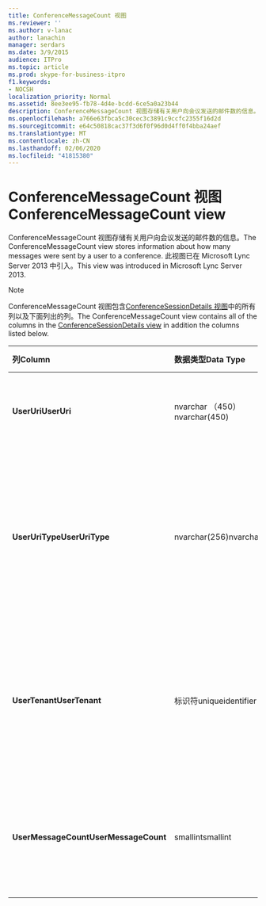 ```yaml
---
title: ConferenceMessageCount 视图
ms.reviewer: ''
ms.author: v-lanac
author: lanachin
manager: serdars
ms.date: 3/9/2015
audience: ITPro
ms.topic: article
ms.prod: skype-for-business-itpro
f1.keywords:
- NOCSH
localization_priority: Normal
ms.assetid: 8ee3ee95-fb78-4d4e-bcdd-6ce5a0a23b44
description: ConferenceMessageCount 视图存储有关用户向会议发送的邮件数的信息。 此视图已在 Microsoft Lync Server 2013 中引入。
ms.openlocfilehash: a766e63fbca5c30cec3c3891c9ccfc2355f16d2d
ms.sourcegitcommit: e64c50818cac37f3d6f0f96d0d4ff0f4bba24aef
ms.translationtype: MT
ms.contentlocale: zh-CN
ms.lasthandoff: 02/06/2020
ms.locfileid: "41815380"
---
```

# <a name="conferencemessagecount-view"></a><span data-ttu-id="8d732-104">ConferenceMessageCount 视图</span><span class="sxs-lookup"><span data-stu-id="8d732-104">ConferenceMessageCount view</span></span>
 
<span data-ttu-id="8d732-105">ConferenceMessageCount 视图存储有关用户向会议发送的邮件数的信息。</span><span class="sxs-lookup"><span data-stu-id="8d732-105">The ConferenceMessageCount view stores information about how many messages were sent by a user to a conference.</span></span> <span data-ttu-id="8d732-106">此视图已在 Microsoft Lync Server 2013 中引入。</span><span class="sxs-lookup"><span data-stu-id="8d732-106">This view was introduced in Microsoft Lync Server 2013.</span></span>
  
> [!NOTE]
> <span data-ttu-id="8d732-107">ConferenceMessageCount 视图包含[ConferenceSessionDetails 视图](conferencesessiondetails.md)中的所有列以及下面列出的列。</span><span class="sxs-lookup"><span data-stu-id="8d732-107">The ConferenceMessageCount view contains all of the columns in the [ConferenceSessionDetails view](conferencesessiondetails.md) in addition the columns listed below.</span></span>
  
|<span data-ttu-id="8d732-108">**列**</span><span class="sxs-lookup"><span data-stu-id="8d732-108">**Column**</span></span>|<span data-ttu-id="8d732-109">**数据类型**</span><span class="sxs-lookup"><span data-stu-id="8d732-109">**Data Type**</span></span>|<span data-ttu-id="8d732-110">**详细信息**</span><span class="sxs-lookup"><span data-stu-id="8d732-110">**Details**</span></span>|
|:-----|:-----|:-----|
|<span data-ttu-id="8d732-111">**UserUri**</span><span class="sxs-lookup"><span data-stu-id="8d732-111">**UserUri**</span></span> <br/> |<span data-ttu-id="8d732-112">nvarchar （450）</span><span class="sxs-lookup"><span data-stu-id="8d732-112">nvarchar(450)</span></span>  <br/> |<span data-ttu-id="8d732-113">发送邮件的用户的 URI。</span><span class="sxs-lookup"><span data-stu-id="8d732-113">URI of the user who sent the message.</span></span>  <br/> |
|<span data-ttu-id="8d732-114">**UserUriType**</span><span class="sxs-lookup"><span data-stu-id="8d732-114">**UserUriType**</span></span> <br/> |<span data-ttu-id="8d732-115">nvarchar(256)</span><span class="sxs-lookup"><span data-stu-id="8d732-115">nvarchar(256)</span></span>  <br/> |<span data-ttu-id="8d732-116">发送邮件的用户的 URI 类型。</span><span class="sxs-lookup"><span data-stu-id="8d732-116">Type of URI of the user who sent the messages.</span></span> <span data-ttu-id="8d732-117">有关详细信息，请参阅[UriTypes 表](uritypes.md)。</span><span class="sxs-lookup"><span data-stu-id="8d732-117">See the [UriTypes table](uritypes.md) for more information.</span></span> <br/> |
|<span data-ttu-id="8d732-118">**UserTenant**</span><span class="sxs-lookup"><span data-stu-id="8d732-118">**UserTenant**</span></span> <br/> |<span data-ttu-id="8d732-119">标识符</span><span class="sxs-lookup"><span data-stu-id="8d732-119">uniqueidentifier</span></span>  <br/> |<span data-ttu-id="8d732-120">发送消息的用户的租户。</span><span class="sxs-lookup"><span data-stu-id="8d732-120">Tenant of user who sent the messages.</span></span> <span data-ttu-id="8d732-121">有关详细信息，请参阅[租户表](tenants.md)。</span><span class="sxs-lookup"><span data-stu-id="8d732-121">See the [Tenants table](tenants.md) for more information.</span></span> <br/> |
|<span data-ttu-id="8d732-122">**UserMessageCount**</span><span class="sxs-lookup"><span data-stu-id="8d732-122">**UserMessageCount**</span></span> <br/> |<span data-ttu-id="8d732-123">smallint</span><span class="sxs-lookup"><span data-stu-id="8d732-123">smallint</span></span>  <br/> |<span data-ttu-id="8d732-124">在会议会话期间用户发送的消息数。</span><span class="sxs-lookup"><span data-stu-id="8d732-124">Number of messages sent by the user during the conference session.</span></span>  <br/> |
   

